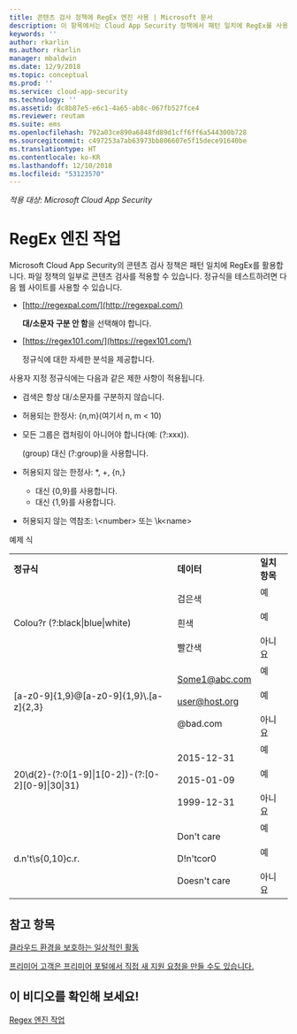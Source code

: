 ```yaml
---
title: 콘텐츠 검사 정책에 RegEx 엔진 사용 | Microsoft 문서
description: 이 항목에서는 Cloud App Security 정책에서 패턴 일치에 RegEx를 사용하는 지침을 제공합니다.
keywords: ''
author: rkarlin
ms.author: rkarlin
manager: mbaldwin
ms.date: 12/9/2018
ms.topic: conceptual
ms.prod: ''
ms.service: cloud-app-security
ms.technology: ''
ms.assetid: dc8b87e5-e6c1-4a65-ab8c-067fb527fce4
ms.reviewer: reutam
ms.suite: ems
ms.openlocfilehash: 792a03ce890a6848fd89d1cff6ff6a544300b728
ms.sourcegitcommit: c497253a7ab63973bb806607e5f15dece91640be
ms.translationtype: HT
ms.contentlocale: ko-KR
ms.lasthandoff: 12/10/2018
ms.locfileid: "53123570"
---
```

*적용 대상: Microsoft Cloud App Security*


# <a name="working-with-the-regex-engine"></a>RegEx 엔진 작업
 
Microsoft Cloud App Security의 콘텐츠 검사 정책은 패턴 일치에 RegEx를 활용합니다. 파일 정책의 일부로 콘텐츠 검사를 적용할 수 있습니다. 정규식을 테스트하려면 다음 웹 사이트를 사용할 수 있습니다.  
  
-   [http://regexpal.com/](http://regexpal.com/)  
  
     **대/소문자 구분 안 함**을 선택해야 합니다.  
  
-   [https://regex101.com/](https://regex101.com/)  
  
     정규식에 대한 자세한 분석을 제공합니다.  
  
사용자 지정 정규식에는 다음과 같은 제한 사항이 적용됩니다.  
  
-   검색은 항상 대/소문자를 구분하지 않습니다.  
   
-   허용되는 한정사: {n,m}(여기서 n, m < 10)  
  
-   모든 그룹은 캡처링이 아니어야 합니다(예: (?:xxx)).  
  
     (group) 대신 (?:group)을 사용합니다.  
  
-   허용되지 않는 한정사: *, +, {n,}  
  
     * 대신 {0,9}를 사용합니다.  
  
     + 대신 {1,9}를 사용합니다.  
  
-   허용되지 않는 역참조: \\<number\> 또는 \k\<name>  
  
예제 식  
  

|                                                               |                                                               |                                    |
|---------------------------------------------------------------|---------------------------------------------------------------|------------------------------------|
|              <strong>정규식</strong>              |                     <strong>데이터</strong>                     |      <strong>일치 항목</strong>      |
|            Colou?r (?:black&#124;blue&#124;white)             |   검은색<br /><br /> 흰색<br /><br /> 빨간색   | 예<br /><br /> 예<br /><br /> 아니요 |
|           [a-z0-9]{1,9}@[a-z0-9]{1,9}\\.[a-z]{2,3}            | Some1@abc.com<br /><br /> user@host.org<br /><br /> @bad.com  | 예<br /><br /> 예<br /><br /> 아니요 |
| 20\d{2}-(?:0[1-9]&#124;1[0-2])-(?:[0-2][0-9]&#124;30&#124;31) |   2015-12-31<br /><br /> 2015-01-09<br /><br /> 1999-12-31    | 예<br /><br /> 예<br /><br /> 아니요 |
|                       d.n't\s{0,10}c.r.                       | Don't     care<br /><br /> D!n'tcor0<br /><br /> Doesn't care | 예<br /><br /> 예<br /><br /> 아니요 |

## <a name="see-also"></a>참고 항목  
[클라우드 환경을 보호하는 일상적인 활동](daily-activities-to-protect-your-cloud-environment.md)   

[프리미어 고객은 프리미어 포털에서 직접 새 지원 요청을 만들 수도 있습니다.](https://premier.microsoft.com/)  
  

## <a name="check-out-this-video"></a>이 비디오를 확인해 보세요!
[Regex 엔진 작업](https://channel9.msdn.com/Shows/Microsoft-Security/Microsoft-Cloud-App-Security-Working-with-the-Regex-Engine)    